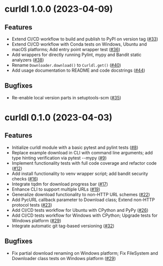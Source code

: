 curldl 1.0.0 (2023-04-09)
=========================

Features
--------

- Extend CI/CD workflow to build and publish to PyPI on version tag ([#33](https://github.com/noexec/curldl/pull/33))
- Extend CI/CD workflow with Conda tests on Windows, Ubuntu and macOS platforms; Add entry point wrapper test ([#36](https://github.com/noexec/curldl/pull/36))
- Add wrappers for directly running Pylint, mypy and Bandit static analyzers ([#38](https://github.com/noexec/curldl/pull/38))
- Rename `Downloader.download()` to `Curldl.get()` ([#40](https://github.com/noexec/curldl/pull/40))
- Add usage documentation to README and code docstrings ([#44](https://github.com/noexec/curldl/pull/44))


Bugfixes
--------

- Re-enable local version parts in setuptools-scm ([#35](https://github.com/noexec/curldl/pull/35))


curldl 0.1.0 (2023-04-03)
=========================

Features
--------

- Initialize curldl module with a basic pytest and pylint tests ([#8](https://github.com/noexec/curldl/pull/8))
- Replace example download in CLI with command line arguments; add type hinting verification via pytest --mypy ([#9](https://github.com/noexec/curldl/pull/9))
- Implement functionality tests with full code coverage and refactor code ([#12](https://github.com/noexec/curldl/pull/12))
- Add install functionality to venv wrapper script; add bandit security checks ([#16](https://github.com/noexec/curldl/pull/16))
- Integrate tqdm for download progress bar ([#17](https://github.com/noexec/curldl/pull/17))
- Enhance CLI to support multiple URLs ([#19](https://github.com/noexec/curldl/pull/19))
- Generalize download functionality to non-HTTP URL schemes ([#22](https://github.com/noexec/curldl/pull/22))
- Add PycURL callback parameter to Download class; Extend non-HTTP protocol tests ([#23](https://github.com/noexec/curldl/pull/23))
- Add CI/CD tests workflow for Ubuntu with CPython and PyPy ([#26](https://github.com/noexec/curldl/pull/26))
- Add CI/CD tests workflow for Windows with CPython; Upgrade tests for Windows platform ([#29](https://github.com/noexec/curldl/pull/29))
- Integrate automatic git tag-based versioning ([#32](https://github.com/noexec/curldl/pull/32))


Bugfixes
--------

- Fix partial download renaming on Windows platform; Fix FileSystem and Downloader class tests on Windows platform ([#29](https://github.com/noexec/curldl/pull/29))
